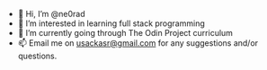 - 👋 Hi, I’m @ne0rad
- 👀 I’m interested in learning full stack programming
- 🌱 I’m currently going through The Odin Project curriculum
- 📫 Email me on usackasr@gmail.com for any suggestions and/or questions.
